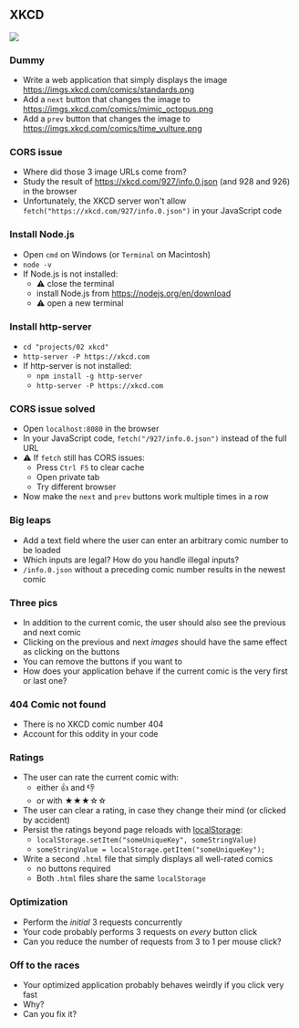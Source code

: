 ## XKCD

![](https://imgs.xkcd.com/comics/standards.png)

### Dummy

- Write a web application that simply displays the image https://imgs.xkcd.com/comics/standards.png
- Add a `next` button that changes the image to https://imgs.xkcd.com/comics/mimic_octopus.png
- Add a `prev` button that changes the image to https://imgs.xkcd.com/comics/time_vulture.png

### CORS issue

- Where did those 3 image URLs come from?
- Study the result of https://xkcd.com/927/info.0.json (and 928 and 926) in the browser
- Unfortunately, the XKCD server won't allow `fetch("https://xkcd.com/927/info.0.json")` in your JavaScript code

### Install Node.js

- Open `cmd` on Windows (or `Terminal` on Macintosh)
- `node -v`
- If Node.js is not installed:
  - ⚠️ close the terminal
  - install Node.js from https://nodejs.org/en/download
  - ⚠️ open a new terminal

### Install http-server

- `cd "projects/02 xkcd"`
- `http-server -P https://xkcd.com`
- If http-server is not installed:
  - `npm install -g http-server`
  - `http-server -P https://xkcd.com`

### CORS issue solved

- Open `localhost:8080` in the browser
- In your JavaScript code, `fetch("/927/info.0.json")` instead of the full URL
- ⚠️ If `fetch` still has CORS issues:
  - Press `Ctrl F5` to clear cache
  - Open private tab
  - Try different browser
- Now make the `next` and `prev` buttons work multiple times in a row

### Big leaps

- Add a text field where the user can enter an arbitrary comic number to be loaded
- Which inputs are legal? How do you handle illegal inputs?
- `/info.0.json` without a preceding comic number results in the newest comic

### Three pics

- In addition to the current comic, the user should also see the previous and next comic
- Clicking on the previous and next *images* should have the same effect as clicking on the buttons
- You can remove the buttons if you want to
- How does your application behave if the current comic is the very first or last one?

### 404 Comic not found

- There is no XKCD comic number 404
- Account for this oddity in your code

### Ratings

- The user can rate the current comic with:
  - either 👍 and 👎
  - or with ★★★☆☆
- The user can clear a rating, in case they change their mind (or clicked by accident)
- Persist the ratings beyond page reloads with [localStorage](https://www.w3schools.com/jsref/prop_win_localstorage.asp):
  - `localStorage.setItem("someUniqueKey", someStringValue)`
  - `someStringValue = localStorage.getItem("someUniqueKey");`
- Write a second `.html` file that simply displays all well-rated comics
  - no buttons required
  - Both `.html` files share the same `localStorage`

### Optimization

- Perform the *initial* 3 requests concurrently
- Your code probably performs 3 requests on *every* button click
- Can you reduce the number of requests from 3 to 1 per mouse click?

### Off to the races

- Your optimized application probably behaves weirdly if you click very fast
- Why?
- Can you fix it?
